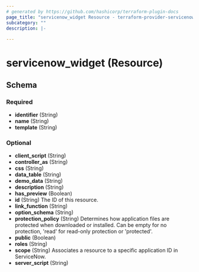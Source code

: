 ```yaml
---
# generated by https://github.com/hashicorp/terraform-plugin-docs
page_title: "servicenow_widget Resource - terraform-provider-servicenow"
subcategory: ""
description: |-
  
---
```


# servicenow_widget (Resource)





<!-- schema generated by tfplugindocs -->
## Schema

### Required

- **identifier** (String)
- **name** (String)
- **template** (String)

### Optional

- **client_script** (String)
- **controller_as** (String)
- **css** (String)
- **data_table** (String)
- **demo_data** (String)
- **description** (String)
- **has_preview** (Boolean)
- **id** (String) The ID of this resource.
- **link_function** (String)
- **option_schema** (String)
- **protection_policy** (String) Determines how application files are protected when downloaded or installed. Can be empty for no protection, 'read' for read-only protection or 'protected'.
- **public** (Boolean)
- **roles** (String)
- **scope** (String) Associates a resource to a specific application ID in ServiceNow.
- **server_script** (String)


